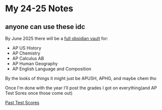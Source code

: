 # My 24-25 Notes

## anyone can use these idc
By June 2025 there will be a [full obsidian vault](https://obsidian.md/) for:
- AP US History
- AP Chemistry
- AP Calculus AB
- AP Human Geography
- AP English Language and Composition

By the looks of things it might just be APUSH, APHG, and maybe chem tho


Once I'm done with the year I'll post the grades I got on everything(and AP Test Sores once those come out)

[Past Test Scores](./past-test-scores.png)
